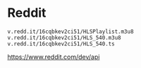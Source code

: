 # Reddit

~~~
v.redd.it/16cqbkev2ci51/HLSPlaylist.m3u8
v.redd.it/16cqbkev2ci51/HLS_540.m3u8
v.redd.it/16cqbkev2ci51/HLS_540.ts
~~~

https://www.reddit.com/dev/api
